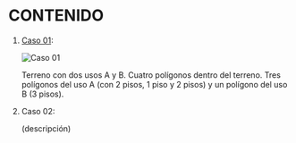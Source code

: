 # CONTENIDO

1. [Caso 01](https://github.com/AgenciaImplementacion/condiciones_predios/tree/master/nph/caso_01): 
   
   ![Caso 01](https://github.com/AgenciaImplementacion/condiciones_predios/blob/master/nph/caso_01/NPH%20Caso%2001.png)
   
   Terreno con dos usos A y B. Cuatro polígonos dentro del terreno. Tres polígonos del uso A (con 2 pisos, 1 piso y 2 pisos) y un polígono del uso B (3 pisos).

2. Caso 02: 

   (descripción)
